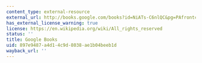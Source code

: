 ```yaml
---
content_type: external-resource
external_url: http://books.google.com/books?id=NiATs-C6nlQC&pg=PAfrontcover#v=onepage
has_external_license_warning: true
license: https://en.wikipedia.org/wiki/All_rights_reserved
status: ''
title: Google Books
uid: 897e9487-a4d1-4c9d-8038-ae1b04beeb1d
wayback_url: ''
---
```

